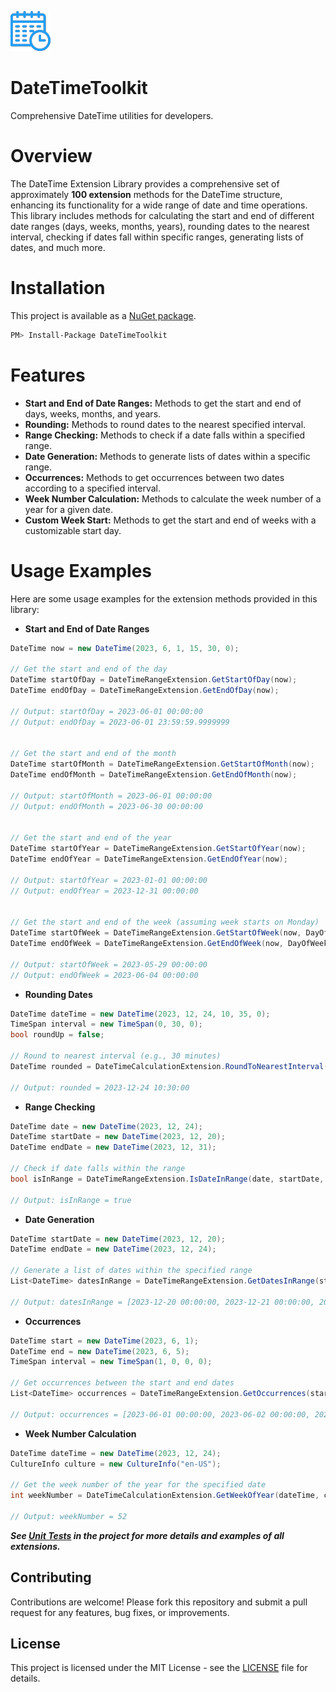 ![](https://raw.githubusercontent.com/hoseinprg/DateTimeToolkit/master/assets/logo/calendar-icon.png)

DateTimeToolkit
===============

Comprehensive DateTime utilities for developers.

# Overview
The DateTime Extension Library provides a comprehensive set of approximately **100 extension** methods for the DateTime structure, enhancing its functionality for 
a wide range of date and time operations. This library includes methods for calculating the start and end of different date ranges (days, weeks, months, years), 
rounding dates to the nearest interval, checking if dates fall within specific ranges, generating lists of dates, and much more.

# Installation
This project is available as a [NuGet package](https://www.nuget.org/packages/DateTimeToolkit).

```sh
PM> Install-Package DateTimeToolkit
```

# Features
* **Start and End of Date Ranges:** Methods to get the start and end of days, weeks, months, and years.
* **Rounding:** Methods to round dates to the nearest specified interval.
* **Range Checking:** Methods to check if a date falls within a specified range.
* **Date Generation:** Methods to generate lists of dates within a specific range.
* **Occurrences:** Methods to get occurrences between two dates according to a specified interval.
* **Week Number Calculation:** Methods to calculate the week number of a year for a given date.
* **Custom Week Start:** Methods to get the start and end of weeks with a customizable start day.

# Usage Examples
Here are some usage examples for the extension methods provided in this library:

* **Start and End of Date Ranges**
```csharp
DateTime now = new DateTime(2023, 6, 1, 15, 30, 0);

// Get the start and end of the day
DateTime startOfDay = DateTimeRangeExtension.GetStartOfDay(now);
DateTime endOfDay = DateTimeRangeExtension.GetEndOfDay(now);

// Output: startOfDay = 2023-06-01 00:00:00
// Output: endOfDay = 2023-06-01 23:59:59.9999999


// Get the start and end of the month
DateTime startOfMonth = DateTimeRangeExtension.GetStartOfMonth(now);
DateTime endOfMonth = DateTimeRangeExtension.GetEndOfMonth(now);

// Output: startOfMonth = 2023-06-01 00:00:00
// Output: endOfMonth = 2023-06-30 00:00:00


// Get the start and end of the year
DateTime startOfYear = DateTimeRangeExtension.GetStartOfYear(now);
DateTime endOfYear = DateTimeRangeExtension.GetEndOfYear(now);

// Output: startOfYear = 2023-01-01 00:00:00
// Output: endOfYear = 2023-12-31 00:00:00


// Get the start and end of the week (assuming week starts on Monday)
DateTime startOfWeek = DateTimeRangeExtension.GetStartOfWeek(now, DayOfWeek.Monday);
DateTime endOfWeek = DateTimeRangeExtension.GetEndOfWeek(now, DayOfWeek.Monday);

// Output: startOfWeek = 2023-05-29 00:00:00
// Output: endOfWeek = 2023-06-04 00:00:00
```

* **Rounding Dates**
```csharp
DateTime dateTime = new DateTime(2023, 12, 24, 10, 35, 0);
TimeSpan interval = new TimeSpan(0, 30, 0);
bool roundUp = false;

// Round to nearest interval (e.g., 30 minutes)
DateTime rounded = DateTimeCalculationExtension.RoundToNearestInterval(dateTime, interval, roundUp);

// Output: rounded = 2023-12-24 10:30:00
```

* **Range Checking**

```csharp
DateTime date = new DateTime(2023, 12, 24);
DateTime startDate = new DateTime(2023, 12, 20);
DateTime endDate = new DateTime(2023, 12, 31);

// Check if date falls within the range
bool isInRange = DateTimeRangeExtension.IsDateInRange(date, startDate, endDate);

// Output: isInRange = true
```

* **Date Generation**

```csharp
DateTime startDate = new DateTime(2023, 12, 20);
DateTime endDate = new DateTime(2023, 12, 24);

// Generate a list of dates within the specified range
List<DateTime> datesInRange = DateTimeRangeExtension.GetDatesInRange(startDate, endDate);

// Output: datesInRange = [2023-12-20 00:00:00, 2023-12-21 00:00:00, 2023-12-22 00:00:00, 2023-12-23 00:00:00, 2023-12-24 00:00:00]
```

* **Occurrences**

```csharp
DateTime start = new DateTime(2023, 6, 1);
DateTime end = new DateTime(2023, 6, 5);
TimeSpan interval = new TimeSpan(1, 0, 0, 0);

// Get occurrences between the start and end dates
List<DateTime> occurrences = DateTimeRangeExtension.GetOccurrences(start, end, interval);

// Output: occurrences = [2023-06-01 00:00:00, 2023-06-02 00:00:00, 2023-06-03 00:00:00, 2023-06-04 00:00:00, 2023-06-05 00:00:00]
```

* **Week Number Calculation**

```csharp
DateTime dateTime = new DateTime(2023, 12, 24);
CultureInfo culture = new CultureInfo("en-US");

// Get the week number of the year for the specified date
int weekNumber = DateTimeCalculationExtension.GetWeekOfYear(dateTime, culture);

// Output: weekNumber = 52
```


_**See [Unit Tests](https://github.com/hoseinprg/DateTimeToolkit/blob/master/DateTimeToolkit.Tests) in the project for more details and examples of all extensions.**_


## Contributing

Contributions are welcome! Please fork this repository and submit a pull request for any features, bug fixes, or improvements.

## License

This project is licensed under the MIT License - see the [LICENSE](https://github.com/hoseinprg/DateTimeToolkit/blob/master/LICENSE) file for details.